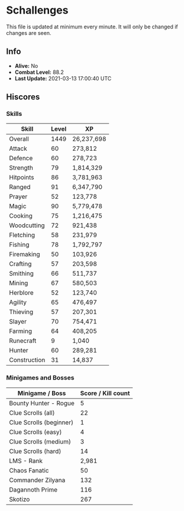 # Schallenges

This file is updated at minimum every minute. It will only be changed if changes are seen.

## Info

 - **Alive:** No
 - **Combat Level:** 88.2
 - **Last Update:** 2021-03-13 17:00:40 UTC

## Hiscores

### Skills

| Skill | Level | XP |
|--|--|--|
| Overall | 1449 | 26,237,698 |
| Attack | 60 | 273,812 |
| Defence | 60 | 278,723 |
| Strength | 79 | 1,814,329 |
| Hitpoints | 86 | 3,781,963 |
| Ranged | 91 | 6,347,790 |
| Prayer | 52 | 123,778 |
| Magic | 90 | 5,779,478 |
| Cooking | 75 | 1,216,475 |
| Woodcutting | 72 | 921,438 |
| Fletching | 58 | 231,979 |
| Fishing | 78 | 1,792,797 |
| Firemaking | 50 | 103,926 |
| Crafting | 57 | 203,598 |
| Smithing | 66 | 511,737 |
| Mining | 67 | 580,503 |
| Herblore | 52 | 123,740 |
| Agility | 65 | 476,497 |
| Thieving | 57 | 207,301 |
| Slayer | 70 | 754,471 |
| Farming | 64 | 408,205 |
| Runecraft | 9 | 1,040 |
| Hunter | 60 | 289,281 |
| Construction | 31 | 14,837 |

### Minigames and Bosses

| Minigame / Boss | Score / Kill count |
|--|--|
| Bounty Hunter - Rogue | 5 |
| Clue Scrolls (all) | 22 |
| Clue Scrolls (beginner) | 1 |
| Clue Scrolls (easy) | 4 |
| Clue Scrolls (medium) | 3 |
| Clue Scrolls (hard) | 14 |
| LMS - Rank | 2,981 |
| Chaos Fanatic | 50 |
| Commander Zilyana | 132 |
| Dagannoth Prime | 116 |
| Skotizo | 267 |
